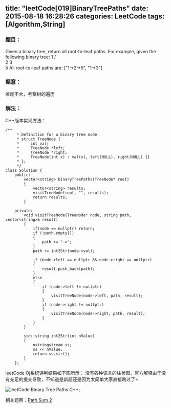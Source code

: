 title: "leetCode[019]BinaryTreePaths"
date: 2015-08-18 16:28:26
categories: LeetCode
tags: [Algorithm,String]
---

### 题目：
  Given a binary tree, return all root-to-leaf paths.
    For example, given the following binary tree:
						   1
						 /   \
					    2     3
							   \
							    5
	All root-to-leaf paths are:
			["1->2->5", "1->3"]
			
<!-- more -->

### 题意：
难度不大，考察树的遍历

### 解法：
C++版本实现方法：
		
	/**
		 * Definition for a binary tree node.
		 * struct TreeNode {
		 *     int val;
		 *     TreeNode *left;
		 *     TreeNode *right;
		 *     TreeNode(int x) : val(x), left(NULL), right(NULL) {}
		 * };
		 */
	class Solution {
		public:
			vector<string> binaryTreePaths(TreeNode* root) 
			{
				vector<string> results;
				visitTreeNode(root, "", results);
				return results;
			}

		private:
			void visitTreeNode(TreeNode* node, string path, vector<string>& result)
			{
			    if(node == nullptr) return;
				if (!path.empty())
				{
					path += "->";
				}
				path += int2Str(node->val);

				if (node->left == nullptr && node->right == nullptr)
				{
					result.push_back(path);
				}
				else
				{
					if (node->left != nullptr)
					{
						visitTreeNode(node->left, path, result);
					}
					if (node->right != nullptr)
					{
						visitTreeNode(node->right, path, result);
					}
				}
			}

			std::string int2Str(int nValue)
			{
				ostringstream ss;
				ss << nValue;
				return ss.str();
			}
		};
leetCode Oj系统评判结果如下图所示：
没有各种语言的柱状图，官方解释由于没有充足的提交导致，不知道是新题还是因为太简单大家直接略过了~

![leetCode Binary Tree Paths C++](http://7xilk1.com1.z0.glb.clouddn.com/leetCode019C++.png);

相关题目：[Path Sum 2]()

